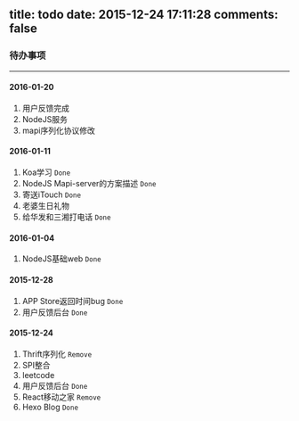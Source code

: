 title: todo
date: 2015-12-24 17:11:28
comments: false
---
### 待办事项
---
#### 2016-01-20
1. 用户反馈完成
2. NodeJS服务
3. mapi序列化协议修改

#### 2016-01-11
1. Koa学习 `Done`
2. NodeJS Mapi-server的方案描述 `Done`
3. 寄送iTouch `Done`
4. 老婆生日礼物
5. 给华发和三湘打电话 `Done`


#### 2016-01-04
1. NodeJS基础web `Done`

#### 2015-12-28
1. APP Store返回时间bug `Done`
2. 用户反馈后台 `Done`

#### 2015-12-24
1. Thrift序列化 `Remove`
2. SPI整合
3. leetcode
4. 用户反馈后台 `Done`
5. React移动之家 `Remove`
6. Hexo Blog `Done`
